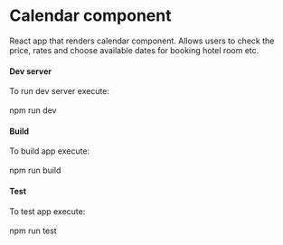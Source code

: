 # Calendar component

React app that renders calendar component. Allows users to check the price, rates and choose available dates for booking hotel room etc.
<br>

<h4>Dev server</h4>
To run dev server execute:<br><br>
npm run dev

<br>

<h4>Build</h4>
To build app execute:<br><br>
npm run build

<br>

<h4>Test</h4>
To test app execute:<br><br>
npm run test
